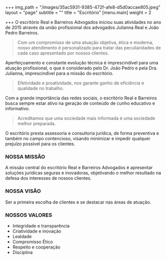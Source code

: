 +++
img_path = "/images/35ac5931-9385-472f-afe8-d5d0accae805.jpeg"
layout = "page"
subtitle = ""
title = "Escritório"
[menu.main]
weight = 2

+++
O escritório Real e Barreiros Advogados iniciou suas atividades no ano de 2015 através da união profissional dos advogados Julianna Real e João Pedro Barreiros.

> Com um compromisso de uma atuação objetiva, ética e moderna, nosso atendimento é personalizado para tratar das peculiaridades de cada caso apresentado por nossos clientes.

Aperfeiçoamento e constante evolução técnica é imprescindível para uma atuação profissional, o que é considerado pelo Dr. João Pedro e pela Dra. Julianna, imprescindível para a missão do escritório.

> Efetividade e proatividade, nos garante ganho de eficiência e qualidade no trabalho.

Com a grande importância das redes sociais, o escritório Real e Barreiros busca sempre estar ativo na geração de conteúdo de cunho educativo e informativo. 

> Acreditamos que uma sociedade mais informada é uma sociedade melhor preparada.

O escritório presta assessoria e consultoria jurídica, de forma preventiva e também no campo contencioso, visando minimizar e impedir qualquer prejuízo possível para os clientes.

### NOSSA MISSÃO

A missão central do escritório Real e Barreiros Advogados é apresentar soluções jurídicas seguras e inovadoras, objetivando o melhor resultado na defesa dos interesses de nossos clientes.

### NOSSA VISÃO

Ser a primeira escolha de clientes e se destacar nas áreas de atuação.

### NOSSOS VALORES

* Integridade e transparência
* Criatividade e inovação
* Lealdade
* Compromisso Ético
* Respeito e cooperação
* Disciplina